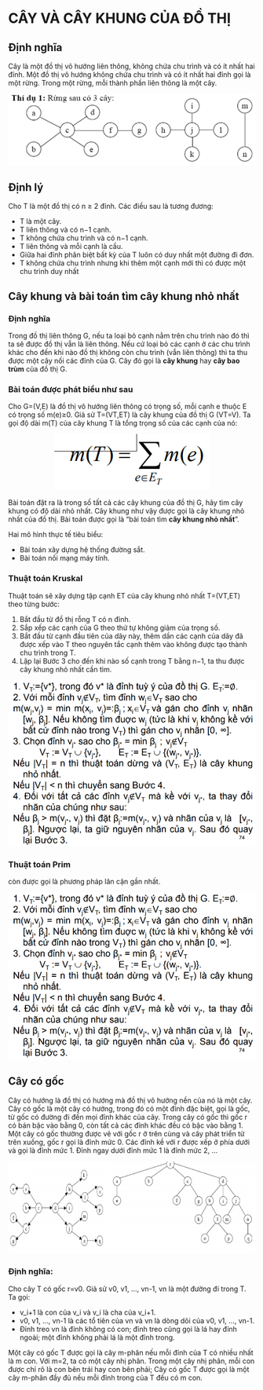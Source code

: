 # CÂY VÀ CÂY KHUNG CỦA ĐỒ THỊ

## Định nghĩa

Cây là một đồ thị vô hướng liên thông, không
chứa chu trình và có ít nhất hai đỉnh.
Một đồ thị vô hướng không chứa chu trình và có
ít nhất hai đỉnh gọi là một rừng.
Trong một rừng, mỗi thành phần liên thông là
một cây.

<p align="center">
    <img src="./images/21.PNG">
</p>

## Định lý

Cho T là một đồ thị có n ≥ 2 đỉnh. Các
điều sau là tương đương:

- T là một cây.
- T liên thông và có n−1 cạnh.
- T không chứa chu trình và có n−1 cạnh.
- T liên thông và mỗi cạnh là cầu.
- Giữa hai đỉnh phân biệt bất kỳ của T luôn có
duy nhất một đường đi đơn.
- T không chứa chu trình nhưng khi thêm một
cạnh mới thì có được một chu trình duy nhất

## Cây khung và bài toán tìm cây khung nhỏ nhất

### Định nghĩa 

Trong đồ thị liên thông G, nếu ta
loại bỏ cạnh nằm trên chu trình nào đó thì ta
sẽ được đồ thị vẫn là liên thông. Nếu cứ loại
bỏ các cạnh ở các chu trình khác cho đến khi
nào đồ thị không còn chu trình (vẫn liên thông)
thì ta thu được một cây nối các đỉnh của G.
Cây đó gọi là **cây khung** hay **cây bao trùm** của
đồ thị G.

### Bài toán được phát biểu như sau

Cho G=(V,E) là đồ thị vô hướng liên thông có
trọng số, mỗi cạnh e thuộc E có trọng số m(e)≥0.
Giả sử T=(VT,ET) là cây khung của đồ thị G
(VT=V). Ta gọi độ dài m(T) của cây khung T là
tổng trọng số của các cạnh của nó:

<p align="center">
    <img src="./images/22.PNG">
</p>

Bài toán đặt ra là trong số tất cả các cây khung
của đồ thị G, hãy tìm cây khung có độ dài nhỏ
nhất.
Cây khung như vậy được gọi là cây khung nhỏ
nhất của đồ thị.
Bài toán được gọi là “bài toán tìm **cây khung
nhỏ nhất**”.

Hai mô hình thực tế tiêu biểu:
* Bài toán xây dựng hệ thống đường sắt.
* Bài toán nối mạng máy tính.

### Thuật toán Kruskal

Thuật toán sẽ xây dựng
tập cạnh ET của cây khung nhỏ nhất T=(VT,ET)
theo từng bước:
1. Bắt đầu từ đồ thị rỗng T có n đỉnh.
2. Sắp xếp các cạnh của G theo thứ tự không giảm
của trọng số.
3. Bắt đầu từ cạnh đầu tiên của dãy này, thêm dần
các cạnh của dãy đã được xếp vào T theo nguyên
tắc cạnh thêm vào không được tạo thành chu
trình trong T.
4. Lặp lại Bước 3 cho đến khi nào số cạnh trong T
bằng n−1, ta thu được cây khung nhỏ nhất cần
tìm.

<p align="center">
    <img src="./images/24.PNG">
</p>

### Thuật toán Prim

còn được gọi là phương
pháp lân cận gần nhất.

<p align="center">
    <img src="./images/24.PNG">
</p>

## Cây có gốc

Cây có hướng là đồ thị có hướng mà đồ
thị vô hướng nền của nó là một cây.
Cây có gốc là một cây có hướng, trong đó có một
đỉnh đặc biệt, gọi là gốc, từ gốc có đường đi đến
mọi đỉnh khác của cây.
Trong cây có gốc thì gốc r có bán bậc vào bằng 0,
còn tất cả các đỉnh khác đều có bậc vào bằng 1.
Một cây có gốc thường được vẽ với gốc r ở trên
cùng và cây phát triển từ trên xuống, gốc r gọi là
đỉnh mức 0. Các đỉnh kề với r được xếp ở phía
dưới và gọi là đỉnh mức 1. Đỉnh ngay dưới đỉnh
mức 1 là đỉnh mức 2, ...

<p align="center">
    <img src="./images/25.PNG">
</p>

### Định nghĩa: 

Cho cây T có gốc r=v0. Giả sử v0, v1, ..., vn-1, vn
là một đường đi trong T. Ta gọi:
- v_i+1 là con của v_i và v_i là cha của v_i+1.
- v0, v1, ..., vn-1 là các tổ tiên của vn và vn là dòng dõi của v0,
v1, ..., vn-1.
- Đỉnh treo vn là đỉnh không có con; đỉnh treo cũng gọi là lá
hay đỉnh ngoài; một đỉnh không phải lá là một đỉnh trong.

Một cây có gốc T được gọi là cây m-phân nếu
mỗi đỉnh của T có nhiều nhất là m con. Với m=2, ta có
một cây nhị phân.
Trong một cây nhị phân, mỗi con được chỉ rõ là con bên trái
hay con bên phải;
Cây có gốc T được gọi là một cây m-phân đầy đủ nếu mỗi
đỉnh trong của T đều có m con.
